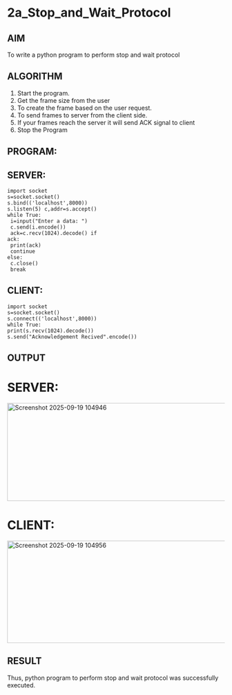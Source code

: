 # 2a_Stop_and_Wait_Protocol
## AIM 
To write a python program to perform stop and wait protocol
## ALGORITHM
1. Start the program.
2. Get the frame size from the user
3. To create the frame based on the user request.
4. To send frames to server from the client side.
5. If your frames reach the server it will send ACK signal to client
6. Stop the Program
## PROGRAM:

## SERVER:
```
import socket
s=socket.socket()
s.bind(('localhost',8000))
s.listen(5) c,addr=s.accept()
while True:
 i=input("Enter a data: ")
 c.send(i.encode())
 ack=c.recv(1024).decode() if
ack:
 print(ack)
 continue
else:
 c.close()
 break
```
## CLIENT:
```
import socket
s=socket.socket()
s.connect(('localhost',8000))
while True:
print(s.recv(1024).decode())
s.send("Acknowledgement Recived".encode())

```


## OUTPUT
# SERVER:
<img width="628" height="227" alt="Screenshot 2025-09-19 104946" src="https://github.com/user-attachments/assets/7367be12-bf63-49af-9daf-4e881f081328" />

# CLIENT:
<img width="625" height="237" alt="Screenshot 2025-09-19 104956" src="https://github.com/user-attachments/assets/db8f1a62-f3a8-4427-b4f4-4979c1b4af2e" />





## RESULT
Thus, python program to perform stop and wait protocol was successfully executed.
